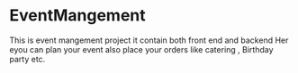 # EventMangement

This is event mangement project it contain both front end and  backend
Her eyou can plan your event also place your orders like catering , Birthday party etc.
